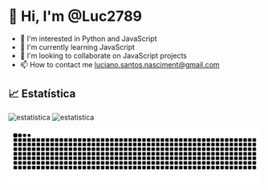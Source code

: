 #  👋 Hi, I'm @Luc2789

- 👀 I'm interested in Python and JavaScript
- 🌱 I'm currently learning JavaScript
- 💞️ I'm looking to collaborate on JavaScript projects
- 📫 How to contact me luciano.santos.nasciment@gmail.com
  
 ##  📈 Estatística
 <p>
   <img alt="estatistica" width="400" height="150" src="https://github-readme-stats.vercel.app/api?username=Luc2789&theme=radical&show_icons=true&hide_border=false&count_private=true"/>
   <img alt="estatistica" width="400" height="150" src="https://github-readme-stats.vercel.app/api/top-langs/?username=Luc2789&theme=radical&show_icons=true&hide_border=false&layout=compact"/>
 </p>

![Snake animation](https://github.com/luc2789/luc2789/blob/output/github-contribution-grid-snake.svg)



 


